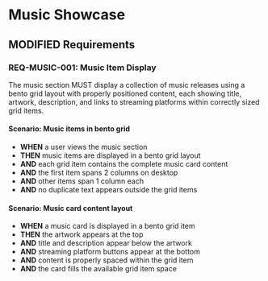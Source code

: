 # Music Showcase

## MODIFIED Requirements

### REQ-MUSIC-001: Music Item Display
The music section MUST display a collection of music releases using a bento grid layout with properly positioned content, each showing title, artwork, description, and links to streaming platforms within correctly sized grid items.

#### Scenario: Music items in bento grid
- **WHEN** a user views the music section
- **THEN** music items are displayed in a bento grid layout
- **AND** each grid item contains the complete music card content
- **AND** the first item spans 2 columns on desktop
- **AND** other items span 1 column each
- **AND** no duplicate text appears outside the grid items

#### Scenario: Music card content layout
- **WHEN** a music card is displayed in a bento grid item
- **THEN** the artwork appears at the top
- **AND** title and description appear below the artwork
- **AND** streaming platform buttons appear at the bottom
- **AND** content is properly spaced within the grid item
- **AND** the card fills the available grid item space
